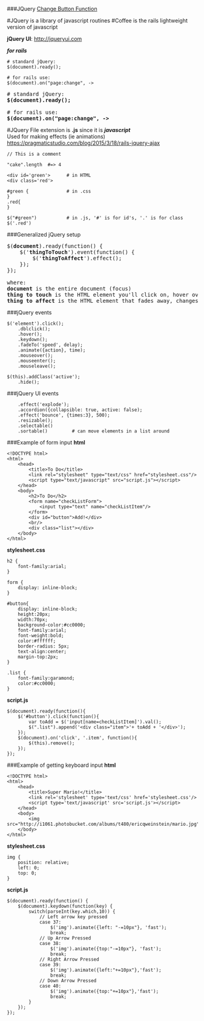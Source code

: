 ###JQuery
[Change Button Function](http://stackoverflow.com/questions/15543482/change-the-buttons-function-with-jquery)

#JQuery is a library of javascript routines
#Coffee is the rails lightweight version of javascript

**jQuery UI**: http://jqueryui.com  

***for rails***
```
# standard jQuery:
$(document).ready();

# for rails use:
$(document).on("page:change", ->
```

<pre>
# standard jQuery:  
<b>$(document).ready();</b>

# for rails use:  
<b>$(document).on("page:change", -> </b>
</pre>

#JQuery
File extension is **.js** since it is ***javascript***  
Used for making effects (ie animations)  
https://pragmaticstudio.com/blog/2015/3/18/rails-jquery-ajax  

```
// This is a comment

"cake".length  #=> 4
```

```
<div id='green'>      # in HTML
<div class='red'>

#green {              # in .css
}
.red{
}

$("#green")           # in .js, '#' is for id's, '.' is for class
$('.red')
```
###Generalized jQuery setup
<pre>
$(<b>document</b>).ready(function() {
    $('<b>thingToTouch</b>').event(function() {
        $('<b>thingToAffect</b>').effect();
    });
});

where:
<b>document</b> is the entire document (focus)
<b>thing to touch</b> is the HTML element you'll click on, hover over, or otherwise interact with
<b>thing to affect</b> is the HTML element that fades away, changes size, or undergoes some other transformation
</pre>

###jQuery events
```
$('element').click();
	.dblclick();
	.hover();
	.keydown();
	.fadeTo('speed', delay);
	.animate({action}, time);
	.mouseover();
	.mouseenter();
	.mouseleave();
	
$(this).addClass('active');
	.hide();
```
###jQuery UI events
```
	.effect('explode');
	.accordion({collapsible: true, active: false);
	.effect('bounce', {times:3}, 500);
	.resizable();
	.selectable()
	.sortable()			# can move elements in a list around
```

###Example of form input
**html**
```
<!DOCTYPE html>
<html>
    <head>
    	<title>To Do</title>
        <link rel="stylesheet" type="text/css" href="stylesheet.css"/>
        <script type="text/javascript" src="script.js"></script>
	</head>
	<body>
		<h2>To Do</h2>
		<form name="checkListForm">
			<input type="text" name="checkListItem"/>
		</form>
		<div id="button">Add!</div>
		<br/>
		<div class="list"></div>
	</body>
</html>
```
**stylesheet.css**
```
h2 {
    font-family:arial;
}

form {
    display: inline-block;
}

#button{
    display: inline-block;
    height:20px;
	width:70px;
	background-color:#cc0000;
	font-family:arial;
	font-weight:bold;
	color:#ffffff;
	border-radius: 5px;
	text-align:center;
	margin-top:2px;
}

.list {
	font-family:garamond;
	color:#cc0000;
}
```
**script.js**  
```
$(document).ready(function(){
    $('#button').click(function(){
        var toAdd = $('input[name=checkListItem]').val();
        $(".list").append('<div class="item">'+ toAdd + '</div>');
    });
    $(document).on('click', '.item', function(){
        $(this).remove();
    });
});
```
###Example of getting keyboard input
**html**
```
<!DOCTYPE html>
<html>
    <head>
    	<title>Super Mario!</title>
        <link rel='stylesheet' type='text/css' href='stylesheet.css'/>
		<script type='text/javascript' src='script.js'></script>
	</head>
	<body>
        <img src="http://i1061.photobucket.com/albums/t480/ericqweinstein/mario.jpg"/>
	</body>
</html>
```
**stylesheet.css**
```
img {
    position: relative;
    left: 0;
    top: 0;
}
```
**script.js**
```
$(document).ready(function() {
    $(document).keydown(function(key) {
        switch(parseInt(key.which,10)) {
			// Left arrow key pressed
			case 37:
				$('img').animate({left: "-=10px"}, 'fast');
				break;
			// Up Arrow Pressed
			case 38:
				$('img').animate({top:"-=10px"}, 'fast');
				break;
			// Right Arrow Pressed
			case 39:
				$('img').animate({left:"+=10px"},'fast');
				break;
			// Down Arrow Pressed
			case 40:
				$('img').animate({top:"+=10px"},'fast');
				break;
		}
	});
});
```
